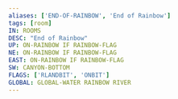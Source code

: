 ```yaml
---
aliases: ['END-OF-RAINBOW', 'End of Rainbow']
tags: [room]
IN: ROOMS
DESC: "End of Rainbow"
UP: ON-RAINBOW IF RAINBOW-FLAG
NE: ON-RAINBOW IF RAINBOW-FLAG
EAST: ON-RAINBOW IF RAINBOW-FLAG
SW: CANYON-BOTTOM
FLAGS: ['RLANDBIT', 'ONBIT']
GLOBAL: GLOBAL-WATER RAINBOW RIVER
---
```

